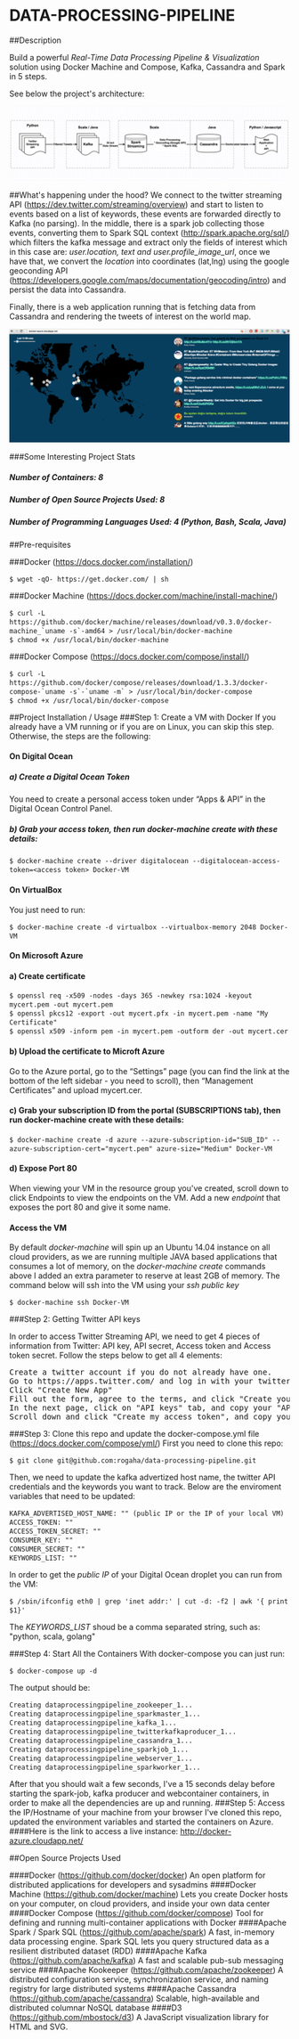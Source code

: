 DATA-PROCESSING-PIPELINE
==============

##Description

Build a powerful *Real-Time Data Processing Pipeline & Visualization* solution using Docker Machine and Compose, Kafka, Cassandra and Spark in 5 steps.

See below the project's architecture: 

![Docker Architecture](images/project-architecture.png "Project Architecture")

##What's happening under the hood? 
We connect to the twitter streaming API (https://dev.twitter.com/streaming/overview) and start to listen to events based on a list of keywords, these events are forwarded directly to Kafka (no parsing). In the middle, there is a spark job collecting those events, converting them to Spark SQL context (http://spark.apache.org/sql/) which filters the kafka message and extract only the fields of interest which in this case are: *user.location, text and user.profile_image_url*, once we have that, we convert the *location* into coordinates (lat,lng) using the google geoconding API (https://developers.google.com/maps/documentation/geocoding/intro) and persist the data into Cassandra. 

Finally, there is a web application running that is fetching data from Cassandra and rendering the tweets of interest on the world map.

![Project Screenshot](images/screenshot.png "Docker Hackday Project")

###Some Interesting Project Stats
##### Number of Containers: 8
##### Number of Open Source Projects Used: 8
##### Number of Programming Languages Used: 4 (Python, Bash, Scala, Java)

##Pre-requisites

###Docker (https://docs.docker.com/installation/)
```
$ wget -qO- https://get.docker.com/ | sh
```

###Docker Machine (https://docs.docker.com/machine/install-machine/)
```
$ curl -L https://github.com/docker/machine/releases/download/v0.3.0/docker-machine_`uname -s`-amd64 > /usr/local/bin/docker-machine
$ chmod +x /usr/local/bin/docker-machine
```

###Docker Compose (https://docs.docker.com/compose/install/)
```
$ curl -L https://github.com/docker/compose/releases/download/1.3.3/docker-compose-`uname -s`-`uname -m` > /usr/local/bin/docker-compose
$ chmod +x /usr/local/bin/docker-compose
```

##Project Installation / Usage
###Step 1: Create a VM with Docker
If you already have a VM running or if you are on Linux, you can skip this step. Otherwise, the steps are the following:

#### On Digital Ocean
##### a) Create a Digital Ocean Token
You need to create a personal access token under “Apps & API” in the Digital Ocean Control Panel.

##### b) Grab your access token, then run docker-machine create with these details:
```
$ docker-machine create --driver digitalocean --digitalocean-access-token=<access token> Docker-VM
```
#### On VirtualBox
You just need to run: 
```
$ docker-machine create -d virtualbox --virtualbox-memory 2048 Docker-VM
```
#### On Microsoft Azure
#### a) Create certificate
```
$ openssl req -x509 -nodes -days 365 -newkey rsa:1024 -keyout mycert.pem -out mycert.pem
$ openssl pkcs12 -export -out mycert.pfx -in mycert.pem -name "My Certificate"
$ openssl x509 -inform pem -in mycert.pem -outform der -out mycert.cer
```
#### b) Upload the certificate to Microft Azure
Go to the Azure portal, go to the “Settings” page (you can find the link at the bottom of the left sidebar - you need to scroll), then “Management Certificates” and upload mycert.cer.
#### c) Grab your subscription ID from the portal (SUBSCRIPTIONS tab), then run docker-machine create with these details:
```
$ docker-machine create -d azure --azure-subscription-id="SUB_ID" --azure-subscription-cert="mycert.pem" azure-size="Medium" Docker-VM
```
#### d) Expose Port 80
When viewing your VM in the resource group you've created, scroll down to click Endpoints to view the endpoints on the VM. Add a new *endpoint* that exposes the port 80 and give it some name.

#### Access the VM
By default *docker-machine* will spin up an Ubuntu 14.04 instance on all cloud providers, as we are running multiple JAVA based applications that consumes a lot of memory, on the *docker-machine create* commands above I added an extra parameter to reserve at least 2GB of memory. The command below will ssh into the VM using your *ssh public key* 
```
$ docker-machine ssh Docker-VM
```

###Step 2: Getting Twitter API keys

In order to access Twitter Streaming API, we need to get 4 pieces of information from Twitter: API key, API secret, Access token and Access token secret. Follow the steps below to get all 4 elements:
<pre>
Create a twitter account if you do not already have one.
Go to https://apps.twitter.com/ and log in with your twitter credentials.
Click "Create New App"
Fill out the form, agree to the terms, and click "Create your Twitter application"
In the next page, click on "API keys" tab, and copy your "API key" and "API secret".
Scroll down and click "Create my access token", and copy your "Access token" and "Access token secret".
</pre>

###Step 3: Clone this repo and update the docker-compose.yml file (https://docs.docker.com/compose/yml/)
First you need to clone this repo:
```
$ git clone git@github.com:rogaha/data-processing-pipeline.git
```
Then, we need to update the kafka advertized host name, the twitter API credentials and the keywords you want to track. Below are the enviroment variables that need to be updated:
```
KAFKA_ADVERTISED_HOST_NAME: "" (public IP or the IP of your local VM)
ACCESS_TOKEN: ""
ACCESS_TOKEN_SECRET: ""
CONSUMER_KEY: ""
CONSUMER_SECRET: ""
KEYWORDS_LIST: ""
```
In order to get the *public IP* of your Digital Ocean droplet you can run from the VM:
```
$ /sbin/ifconfig eth0 | grep 'inet addr:' | cut -d: -f2 | awk '{ print $1}'
```

The *KEYWORDS_LIST* shoud be a comma separated string, such as: "python, scala, golang"

###Step 4: Start All the Containers
With docker-compose you can just run:
```
$ docker-compose up -d
```
The output should be: 
```
Creating dataprocessingpipeline_zookeeper_1...
Creating dataprocessingpipeline_sparkmaster_1...
Creating dataprocessingpipeline_kafka_1...
Creating dataprocessingpipeline_twitterkafkaproducer_1...
Creating dataprocessingpipeline_cassandra_1...
Creating dataprocessingpipeline_sparkjob_1...
Creating dataprocessingpipeline_webserver_1...
Creating dataprocessingpipeline_sparkworker_1...
```

After that you should wait a few seconds, I've a 15 seconds delay before starting the spark-job, kafka producer and webcontainer containers, in order to make all the dependencies are up and running.
###Step 5: Access the IP/Hostname of your machine from your browser
I've cloned this repo, updated the environment variables and started the containers on Azure. 
####Here is the link to access a live instance: http://docker-azure.cloudapp.net/

##Open Source Projects Used

####Docker (https://github.com/docker/docker)
An open platform for distributed applications for developers and sysadmins
####Docker Machine (https://github.com/docker/machine)
Lets you create Docker hosts on your computer, on cloud providers, and inside your own data center
####Docker Compose (https://github.com/docker/compose)
Tool for defining and running multi-container applications with Docker
####Apache Spark / Spark SQL (https://github.com/apache/spark)
 A fast, in-memory data processing engine. Spark SQL lets you query structured data as a resilient distributed dataset (RDD)
####Apache Kafka (https://github.com/apache/kafka)
A fast and scalable pub-sub messaging service
####Apache Kookeeper (https://github.com/apache/zookeeper)
A distributed configuration service, synchronization service, and naming registry for large distributed systems
####Apache Cassandra (https://github.com/apache/cassandra)
 Scalable, high-available and distributed columnar NoSQL database
####D3 (https://github.com/mbostock/d3)
A JavaScript visualization library for HTML and SVG. 
